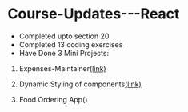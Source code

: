 # Course-Updates---React
- Completed upto section 20
- Completed 13 coding exercises
- Have Done 3 Mini Projects:

1. Expenses-Maintainer[(link)](https://github.com/shikari902/Expenses-Maintainer)

2. Dynamic Styling of components[(link)](https://github.com/shikari902/Dynamic-Styling-of-Components/tree/main)

3. Food Ordering App()
